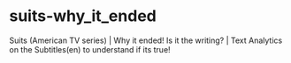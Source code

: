 # suits-why_it_ended
Suits (American TV series) | Why it ended! Is it the writing? | Text Analytics on the Subtitles(en) to understand if its true!

